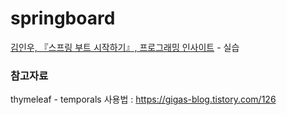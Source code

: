 # springboard
<a href="http://aladin.kr/p/TedbB">김인우, 『스프링 부트 시작하기』, 프로그래밍 인사이트</a> - 실습


### 참고자료
thymeleaf - temporals 사용법 : https://gigas-blog.tistory.com/126
